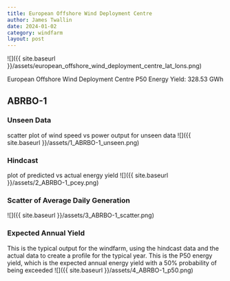 ```yaml
---
title: European Offshore Wind Deployment Centre
author: James Twallin
date: 2024-01-02
category: windfarm
layout: post
---
```

![]({{ site.baseurl }}/assets/european_offshore_wind_deployment_centre_lat_lons.png)

European Offshore Wind Deployment Centre P50 Energy Yield: 328.53 GWh

ABRBO-1
-------------
### Unseen Data 
scatter plot of wind speed vs power output for unseen data
![]({{ site.baseurl }}/assets/1_ABRBO-1_unseen.png)
### Hindcast 
plot of predicted vs actual energy yield
![]({{ site.baseurl }}/assets/2_ABRBO-1_pcey.png)
### Scatter of Average Daily Generation 

![]({{ site.baseurl }}/assets/3_ABRBO-1_scatter.png)
### Expected Annual Yield 
This is the typical output for the windfarm, using the hindcast data and the actual data to create a profile for the typical year. This is the P50 energy yield, which is the expected annual energy yield with a 50% probability of being exceeded
![]({{ site.baseurl }}/assets/4_ABRBO-1_p50.png)

